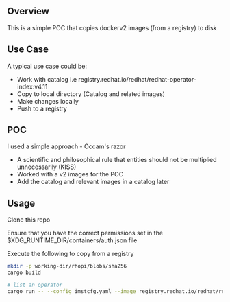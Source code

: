 ## Overview

This is a simple POC that copies dockerv2 images (from a registry) to disk

## Use Case

A typical use case could be:
- Work with catalog i.e registry.redhat.io/redhat/redhat-operator-index:v4.11
- Copy to local directory (Catalog and related images)
- Make changes locally
- Push to a registry

## POC 

I used a simple approach - Occam's razor

- A scientific and philosophical rule that entities should not be multiplied unnecessarily (KISS)
- Worked with a v2 images for the POC
- Add the catalog and relevant images in a catalog later


## Usage

Clone this repo

Ensure that you have the correct permissions set in the $XDG_RUNTIME_DIR/containers/auth.json file

Execute the following to copy from a registry

```bash
mkdir -p working-dir/rhopi/blobs/sha256
cargo build 

# list an operator
cargo run -- --config imstcfg.yaml --image registry.redhat.io/redhat/redhat-operator-index:v4.12 --action list --filter windows-machine-config-operator
```

